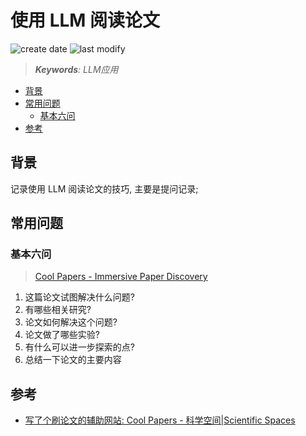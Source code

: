 使用 LLM 阅读论文
===
<!--START_SECTION:badge-->

![create date](https://img.shields.io/static/v1?label=create%20date&message=2024-01-xx&label_color=gray&color=lightsteelblue&style=flat-square)
![last modify](https://img.shields.io/static/v1?label=last%20modify&message=2025-08-03%2022%3A42%3A16&label_color=gray&color=thistle&style=flat-square)

<!--END_SECTION:badge-->
<!--info
top: false
draft: false
hidden: true
tag: [llm_app]
-->

> ***Keywords**: LLM应用*

<!--START_SECTION:toc-->
- [背景](#背景)
- [常用问题](#常用问题)
    - [基本六问](#基本六问)
- [参考](#参考)
<!--END_SECTION:toc-->


## 背景

记录使用 LLM 阅读论文的技巧, 主要是提问记录;

## 常用问题

### 基本六问
> [Cool Papers - Immersive Paper Discovery](https://papers.cool/)

1. 这篇论文试图解决什么问题?
2. 有哪些相关研究?
3. 论文如何解决这个问题?
4. 论文做了哪些实验?
5. 有什么可以进一步探索的点?
6. 总结一下论文的主要内容


## 参考

- [写了个刷论文的辅助网站: Cool Papers - 科学空间|Scientific Spaces](https://kexue.fm/archives/9907)